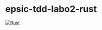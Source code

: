 # epsic-tdd-labo2-rust
[![Rust](https://github.com/BastienVienet/epsic-tdd-labo2-rust/actions/workflows/rust.yml/badge.svg?branch=main)](https://github.com/BastienVienet/epsic-tdd-labo2-rust/actions/workflows/rust.yml)
